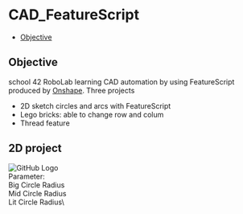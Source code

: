 # CAD_FeatureScript

* [Objective](#objective)

## Objective
school 42 RoboLab learning CAD automation by using FeatureScript produced by [Onshape](https://www.onshape.com/).
Three projects
* 2D sketch circles and arcs with FeatureScript
* Lego bricks: able to change row and colum
* Thread feature

## 2D project
![GitHub Logo](../image/2D_Circles.png)\
Parameter:\
    Big Circle Radius\
    Mid Circle Radius\
    Lit Circle Radius\
